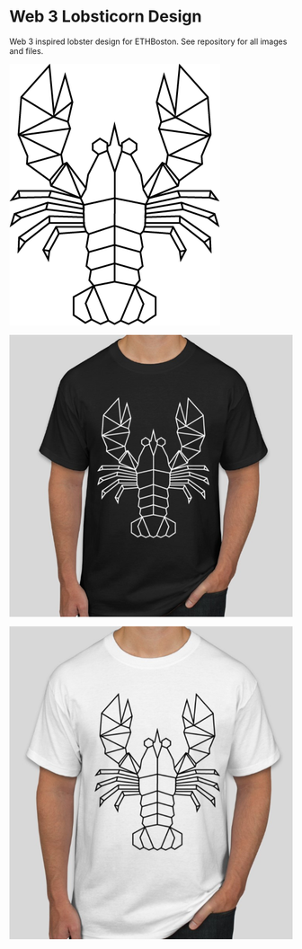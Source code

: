 # Web 3 Lobsticorn Design

Web 3 inspired lobster design for ETHBoston. See repository for all images and files.

![](web3lobster.png)

![](assets/README-feb1b9b3.jpg)

![](assets/README-0d2de1dc.jpg)
